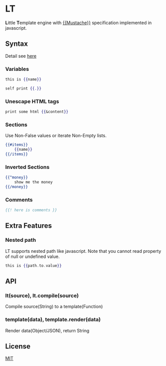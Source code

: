 LT
==

**L**ittle **T**emplate engine with [{{Mustache}}](http://mustache.github.com)
specification implemented in javascript.


Syntax
------

Detail see [here](http://mustache.github.com/mustache.5.html "Mustache")


### Variables

```mustache
this is {{name}}

self print {{.}}
```

### Unescape HTML tags

```mustache
print some html {{&content}}
```

### Sections

Use Non-False values or iterate Non-Empty lists.

```mustache
{{#items}}
    {{name}}
{{/items}}
```

### Inverted Sections

```mustache
{{^money}}
    show me the money
{{/money}}
```

### Comments

```mustache
{{! here is comments }}
```

Extra Features
--------------

### Nested path

LT supports nested path like javascript.
Note that you cannot read property of null or undefined value.

```mustache
this is {{path.to.value}}
```


API
---

### lt(source), lt.compile(source)

Compile source(String) to a template(Function)


### template(data), template.render(data)

Render data(Object/JSON), return String


License
-------

[MIT](https://github.com/rhyzx/lt/blob/master/LICENSE "License")

